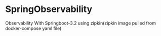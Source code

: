 # SpringObservability
Observability With Springboot-3.2 using zipkin(zipkin image pulled from docker-compose yaml file)
